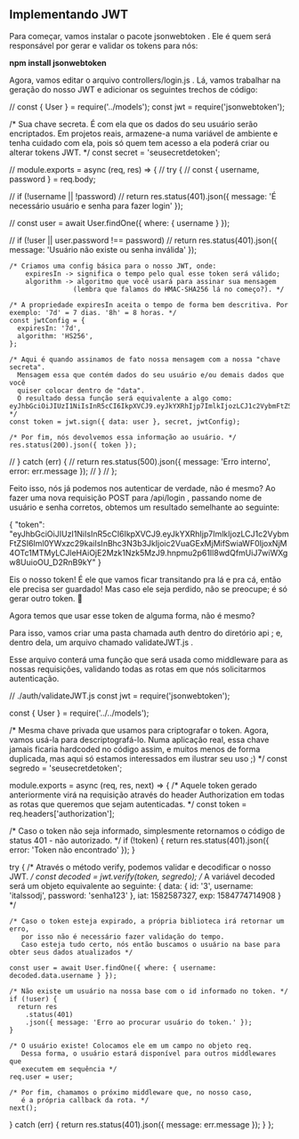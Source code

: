 ## Implementando JWT

Para começar, vamos instalar o pacote jsonwebtoken . Ele é quem será responsável por gerar e validar os tokens para nós:

**npm install jsonwebtoken**

Agora, vamos editar o arquivo controllers/login.js . Lá, vamos trabalhar na geração do nosso JWT e adicionar os seguintes trechos de código:

// const { User } = require('../models');
const jwt = require('jsonwebtoken');

/* Sua chave secreta. É com ela que os dados do seu usuário serão encriptados.
   Em projetos reais, armazene-a numa variável de ambiente e tenha cuidado com ela, pois só quem tem acesso
   a ela poderá criar ou alterar tokens JWT. */
const secret = 'seusecretdetoken';

// module.exports = async (req, res) => {
//   try {
//     const { username, password } = req.body;

//     if (!username || !password)
//       return res.status(401).json({ message: 'É necessário usuário e senha para fazer login' });

//     const user = await User.findOne({ where: { username } });

//     if (!user || user.password !== password)
//       return res.status(401).json({ message: 'Usuário não existe ou senha inválida' });

    /* Criamos uma config básica para o nosso JWT, onde:
        expiresIn -> significa o tempo pelo qual esse token será válido;
        algorithm -> algoritmo que você usará para assinar sua mensagem
                    (lembra que falamos do HMAC-SHA256 lá no começo?). */

    /* A propriedade expiresIn aceita o tempo de forma bem descritiva. Por exemplo: '7d' = 7 dias. '8h' = 8 horas. */
    const jwtConfig = {
      expiresIn: '7d',
      algorithm: 'HS256',
    };

    /* Aqui é quando assinamos de fato nossa mensagem com a nossa "chave secreta".
      Mensagem essa que contém dados do seu usuário e/ou demais dados que você
      quiser colocar dentro de "data".
      O resultado dessa função será equivalente a algo como: eyJhbGciOiJIUzI1NiIsInR5cCI6IkpXVCJ9.eyJkYXRhIjp7ImlkIjozLCJ1c2VybmFtZSI6Iml0YWxzc29kaiIsInBhc3N3b3JkIjoic2VuaGExMjMifSwiaWF0IjoxNjM4OTc1MTMyLCJleHAiOjE2Mzk1Nzk5MzJ9.hnpmu2p61Il8wdQfmUiJ7wiWXgw8UuioOU_D2RnB9kY */
    const token = jwt.sign({ data: user }, secret, jwtConfig);

    /* Por fim, nós devolvemos essa informação ao usuário. */
    res.status(200).json({ token });

//   } catch (err) {
//     return res.status(500).json({ message: 'Erro interno', error: err.message });
//   }
// };

Feito isso, nós já podemos nos autenticar de verdade, não é mesmo? Ao fazer uma nova requisição POST para /api/login , passando nome de usuário e senha corretos, obtemos um resultado semelhante ao seguinte:

{
  "token": "eyJhbGciOiJIUzI1NiIsInR5cCI6IkpXVCJ9.eyJkYXRhIjp7ImlkIjozLCJ1c2VybmFtZSI6Iml0YWxzc29kaiIsInBhc3N3b3JkIjoic2VuaGExMjMifSwiaWF0IjoxNjM4OTc1MTMyLCJleHAiOjE2Mzk1Nzk5MzJ9.hnpmu2p61Il8wdQfmUiJ7wiWXgw8UuioOU_D2RnB9kY"
}

Eis o nosso token! É ele que vamos ficar transitando pra lá e pra cá, então ele precisa ser guardado! Mas caso ele seja perdido, não se preocupe; é só gerar outro token. 🙂

Agora temos que usar esse token de alguma forma, não é mesmo? 

Para isso, vamos criar uma pasta chamada auth dentro do diretório api ; e, dentro dela, um arquivo chamado validateJWT.js .

Esse arquivo conterá uma função que será usada como middleware para as nossas requisições, validando todas as rotas em que nós solicitarmos autenticação.

// ./auth/validateJWT.js
const jwt = require('jsonwebtoken');

const { User } = require('../../models');

/* Mesma chave privada que usamos para criptografar o token.
   Agora, vamos usá-la para descriptografá-lo.
   Numa aplicação real, essa chave jamais ficaria hardcoded no código assim,
   e muitos menos de forma duplicada, mas aqui só estamos interessados em
   ilustrar seu uso ;) */
const segredo = 'seusecretdetoken';

module.exports = async (req, res, next) => {
  /* Aquele token gerado anteriormente virá na requisição através do
     header Authorization em todas as rotas que queremos que
     sejam autenticadas. */
  const token = req.headers['authorization'];

  /* Caso o token não seja informado, simplesmente retornamos
     o código de status 401 - não autorizado. */
  if (!token) {
    return res.status(401).json({ error: 'Token não encontrado' });
  }

  try {
    /* Através o método verify, podemos validar e decodificar o nosso JWT. */
    const decoded = jwt.verify(token, segredo);
    /*
      A variável decoded será um objeto equivalente ao seguinte:
      {
        data: {
          id: '3',
          username: 'italssodj',
          password: 'senha123'
        },
        iat: 1582587327,
        exp: 1584774714908
      }
    */

    /* Caso o token esteja expirado, a própria biblioteca irá retornar um erro,
       por isso não é necessário fazer validação do tempo.
       Caso esteja tudo certo, nós então buscamos o usuário na base para obter seus dados atualizados */

    const user = await User.findOne({ where: { username: decoded.data.username } });

    /* Não existe um usuário na nossa base com o id informado no token. */
    if (!user) {
      return res
        .status(401)
        .json({ message: 'Erro ao procurar usuário do token.' });
    }

    /* O usuário existe! Colocamos ele em um campo no objeto req.
       Dessa forma, o usuário estará disponível para outros middlewares que
       executem em sequência */
    req.user = user;

    /* Por fim, chamamos o próximo middleware que, no nosso caso,
       é a própria callback da rota. */
    next();
  } catch (err) {
    return res.status(401).json({ message: err.message });
  }
};

